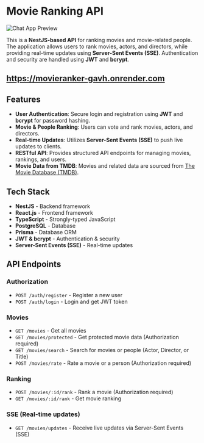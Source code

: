 # Movie Ranking API

![Chat App Preview](https://cdn.glitch.global/0c5397c2-8b81-453e-a90c-14d5c20cfd5d/movie.png?v=1744715671809)

This is a **NestJS-based API** for ranking movies and movie-related people. The application allows users to rank movies, actors, and directors, while providing real-time updates using **Server-Sent Events (SSE)**. Authentication and security are handled using **JWT** and **bcrypt**.

## <a href="https://movieranker-gavh.onrender.com" target="_blank">https://movieranker-gavh.onrender.com</a>

## Features
- **User Authentication**: Secure login and registration using **JWT** and **bcrypt** for password hashing.
- **Movie & People Ranking**: Users can vote and rank movies, actors, and directors.
- **Real-time Updates**: Utilizes **Server-Sent Events (SSE)** to push live updates to clients.
- **RESTful API**: Provides structured API endpoints for managing movies, rankings, and users.
- **Movie Data from TMDB**: Movies and related data are sourced from [The Movie Database (TMDB)](https://www.themoviedb.org/).

## Tech Stack
- **NestJS** - Backend framework
- **React.js** - Frontend framework
- **TypeScript** - Strongly-typed JavaScript
- **PostgreSQL** - Database
- **Prisma** - Database ORM
- **JWT & bcrypt** - Authentication & security
- **Server-Sent Events (SSE)** - Real-time updates

## API Endpoints

### **Authorization**
- `POST /auth/register` - Register a new user
- `POST /auth/login` - Login and get JWT token

### **Movies**
- `GET /movies` - Get all movies
- `GET /movies/protected` - Get protected movie data (Authorization required)
- `GET /movies/search` - Search for movies or people (Actor, Director, or Title)
- `POST /movies/rate` - Rate a movie or a person (Authorization required)

### **Ranking**
- `POST /movies/:id/rank` - Rank a movie (Authorization required)
- `GET /movies/:id/rank` - Get movie ranking

### **SSE (Real-time updates)**
- `GET /movies/updates` - Receive live updates via Server-Sent Events (SSE)




